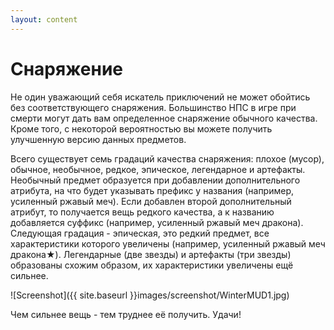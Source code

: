 ```yaml
---
layout: content
---
```


# Снаряжение

Не один уважающий себя искатель приключений не может обойтись без соответствующего снаряжения. Большинство НПС в игре при смерти могут дать вам определенное снаряжение обычного качества. Кроме того, с некоторой вероятностью вы можете получить улучшенную версию данных предметов.

Всего существует семь градаций качества снаряжения: плохое (мусор), обычное, необычное, редкое, эпическое, легендарное и артефакты. Необычный предмет образуется при добавлении дополнительного атрибута, на что будет указывать префикс у названия (например, усиленный ржавый меч). Если добавлен второй дополнительный атрибут, то получается вещь редкого качества, а к названию добавляется суффикс (например, усиленный ржавый меч дракона). Следующая градация - эпическая, это редкий предмет, все характеристики которого увеличены (например, усиленный ржавый меч дракона★). Легендарные (две звезды) и артефакты (три звезды) образованы схожим образом, их характеристики увеличены ещё сильнее.

![Screenshot]({{ site.baseurl }}images/screenshot/WinterMUD1.jpg)

Чем сильнее вещь - тем труднее её получить. Удачи!